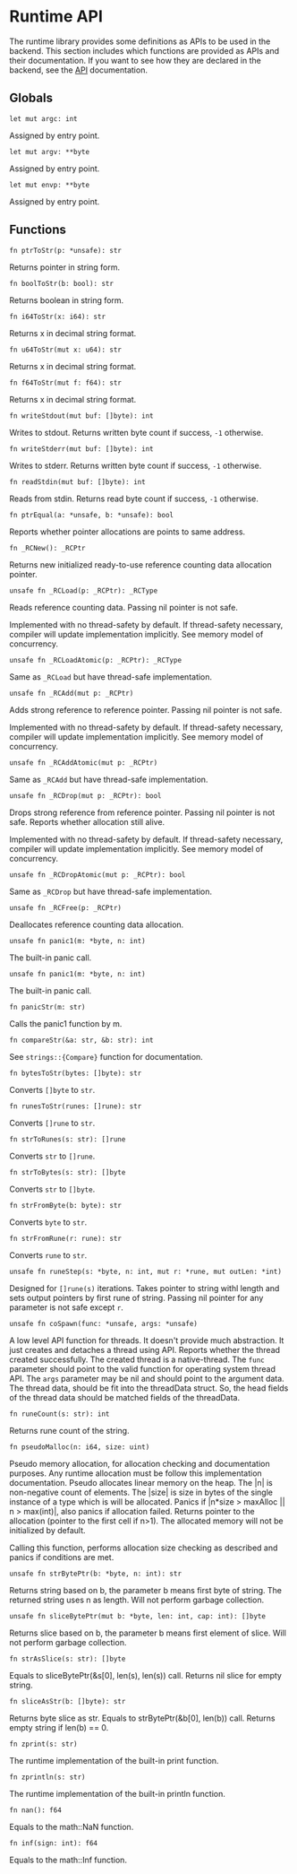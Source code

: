 # Runtime API

The runtime library provides some definitions as APIs to be used in the backend. This section includes which functions are provided as APIs and their documentation. If you want to see how they are declared in the backend, see the [API](/api/runtime-api) documentation.

## Globals

```jule
let mut argc: int
```
Assigned by entry point.

```jule
let mut argv: **byte
```
Assigned by entry point.

```jule
let mut envp: **byte
```
Assigned by entry point.

## Functions

```jule
fn ptrToStr(p: *unsafe): str
```
Returns pointer in string form.

```jule
fn boolToStr(b: bool): str
```
Returns boolean in string form.

```jule
fn i64ToStr(x: i64): str
```
Returns x in decimal string format.

```jule
fn u64ToStr(mut x: u64): str
```
Returns x in decimal string format.

```jule
fn f64ToStr(mut f: f64): str
```
Returns x in decimal string format.

```jule
fn writeStdout(mut buf: []byte): int
```
Writes to stdout. Returns written byte count if success, `-1` otherwise.

```jule
fn writeStderr(mut buf: []byte): int
```
Writes to stderr. Returns written byte count if success, `-1` otherwise.

```jule
fn readStdin(mut buf: []byte): int
```
Reads from stdin. Returns read byte count if success, `-1` otherwise.

```jule
fn ptrEqual(a: *unsafe, b: *unsafe): bool
```
Reports whether pointer allocations are points to same address.

```jule
fn _RCNew(): _RCPtr
```
Returns new initialized ready-to-use reference counting data allocation pointer.

```jule
unsafe fn _RCLoad(p: _RCPtr): _RCType
```
Reads reference counting data. Passing nil pointer is not safe.

Implemented with no thread-safety by default. If thread-safety necessary, compiler will update implementation implicitly. See memory model of concurrency.

```jule
unsafe fn _RCLoadAtomic(p: _RCPtr): _RCType
```
Same as `_RCLoad` but have thread-safe implementation.

```jule
unsafe fn _RCAdd(mut p: _RCPtr)
```
Adds strong reference to reference pointer. Passing nil pointer is not safe.

Implemented with no thread-safety by default. If thread-safety necessary, compiler will update implementation implicitly. See memory model of concurrency.

```jule
unsafe fn _RCAddAtomic(mut p: _RCPtr)
```
Same as `_RCAdd` but have thread-safe implementation.

```jule
unsafe fn _RCDrop(mut p: _RCPtr): bool
```
Drops strong reference from reference pointer. Passing nil pointer is not safe. Reports whether allocation still alive.

Implemented with no thread-safety by default. If thread-safety necessary, compiler will update implementation implicitly. See memory model of concurrency.

```jule
unsafe fn _RCDropAtomic(mut p: _RCPtr): bool
```
Same as `_RCDrop` but have thread-safe implementation.

```jule
unsafe fn _RCFree(p: _RCPtr)
```
Deallocates reference counting data allocation.

```jule
unsafe fn panic1(m: *byte, n: int)
```
The built-in panic call.

```jule
unsafe fn panic1(m: *byte, n: int)
```
The built-in panic call.

```jule
fn panicStr(m: str)
```
Calls the panic1 function by m.

```jule
fn compareStr(&a: str, &b: str): int
```
See `strings::{Compare}` function for documentation.

```jule
fn bytesToStr(bytes: []byte): str
```
Converts `[]byte` to `str`.

```jule
fn runesToStr(runes: []rune): str
```
Converts `[]rune` to `str`.

```jule
fn strToRunes(s: str): []rune
```
Converts `str` to `[]rune`.

```jule
fn strToBytes(s: str): []byte
```
Converts `str` to `[]byte`.

```jule
fn strFromByte(b: byte): str
```
Converts `byte` to `str`.

```jule
fn strFromRune(r: rune): str
```
Converts `rune` to `str`.

```jule
unsafe fn runeStep(s: *byte, n: int, mut r: *rune, mut outLen: *int)
```
Designed for `[]rune(s)` iterations. Takes pointer to string withl length and sets output pointers by first rune of string. Passing nil pointer for any parameter is not safe except `r`.

```jule
unsafe fn coSpawn(func: *unsafe, args: *unsafe)
```
A low level API function for threads. It doesn't provide much abstraction. It just creates and detaches a thread using API. Reports whether the thread created successfully. The created thread is a native-thread. The `func` parameter should point to the valid function for operating system thread API. The `args` parameter may be nil and should point to the argument data. The thread data, should be fit into the threadData struct. So, the head fields of the thread data should be matched fields of the threadData.

```jule
fn runeCount(s: str): int
```
Returns rune count of the string.

```jule
fn pseudoMalloc(n: i64, size: uint)
```
Pseudo memory allocation, for allocation checking and documentation purposes. Any runtime allocation must be follow this implementation documentation. Pseudo allocates linear memory on the heap. The |n| is non-negative count of elements. The |size| is size in bytes of the single instance of a type which is will be allocated. Panics if |n*size > maxAlloc || n > max(int)|, also panics if allocation failed. Returns pointer to the allocation (pointer to the first cell if n>1). The allocated memory will not be initialized by default.

Calling this function, performs allocation size checking as described and panics if conditions are met.

```jule
unsafe fn strBytePtr(b: *byte, n: int): str
```
Returns string based on b, the parameter b means first byte of string. The returned string uses n as length. Will not perform garbage collection.

```jule
unsafe fn sliceBytePtr(mut b: *byte, len: int, cap: int): []byte
```
Returns slice based on b, the parameter b means first element of slice. Will not perform garbage collection.

```jule
fn strAsSlice(s: str): []byte
```
Equals to sliceBytePtr(&s[0], len(s), len(s)) call.
Returns nil slice for empty string.

```jule
fn sliceAsStr(b: []byte): str
```
Returns byte slice as str.
Equals to strBytePtr(&b[0], len(b)) call.
Returns empty string if len(b) == 0.

```jule
fn zprint(s: str)
```
The runtime implementation of the built-in print function.

```jule
fn zprintln(s: str)
```
The runtime implementation of the built-in println function.

```jule
fn nan(): f64
```
Equals to the math::NaN function.

```jule
fn inf(sign: int): f64
```
Equals to the math::Inf function.